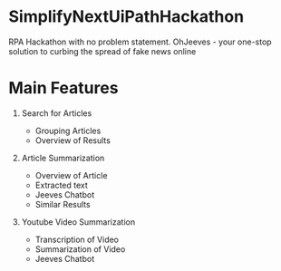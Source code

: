 # SimplifyNextUiPathHackathon
RPA Hackathon with no problem statement. OhJeeves - your one-stop solution to curbing the spread of fake news online

# Main Features
1. Search for Articles
   - Grouping Articles
   - Overview of Results
    
2. Article Summarization
   - Overview of Article
   - Extracted text
   - Jeeves Chatbot
   - Similar Results

4. Youtube Video Summarization
   - Transcription of Video
   - Summarization of Video
   - Jeeves Chatbot
